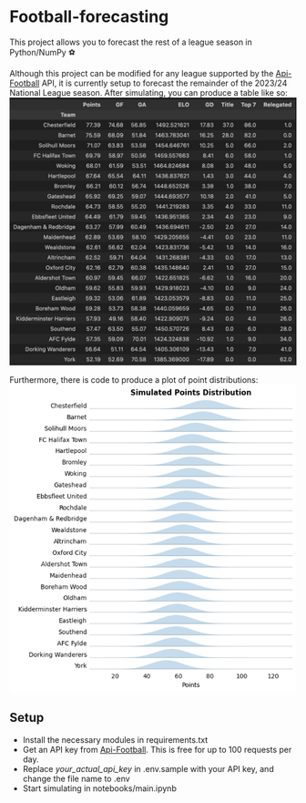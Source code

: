 # Football-forecasting
This project allows you to forecast the rest of a league season in Python/NumPy ⚽️

Although this project can be modified for any league supported by the [Api-Football](https://www.api-football.com) API, it is currently setup to forecast the remainder of the 2023/24 National League season. After simulating, you can produce a table like so:
![Table showing NL 2023/24 forecasts as of 11/09/2023](/images/national_league_table.jpg "Table showing NL 2023/24 forecasts as of 11/09/2023")

Furthermore, there is code to produce a plot of point distributions:
![Table showing point distributions of NL 2023/24 as of 11/09/2023](/images/national_league.png "Table showing point distributions of NL 2023/24 as of 11/09/2023")

## Setup
* Install the necessary modules in requirements.txt
* Get an API key from [Api-Football](https://www.api-football.com). This is free for up to 100 requests per day.
* Replace _your_actual_api_key_ in .env.sample with your API key, and change the file name to .env
* Start simulating in notebooks/main.ipynb